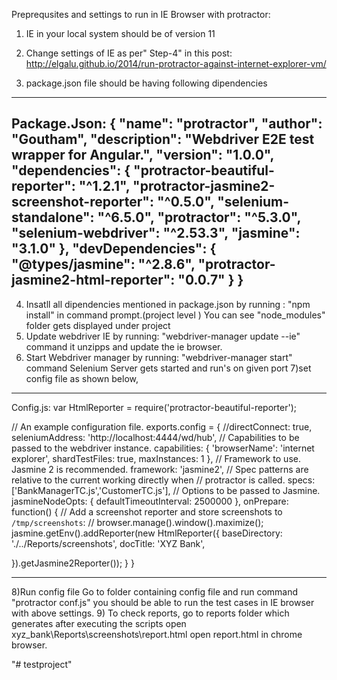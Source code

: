 Preprequsites and settings to run in IE Browser with protractor:

1) IE in your local system should be of version 11

2) Change settings of IE as per" Step-4" in this post:
http://elgalu.github.io/2014/run-protractor-against-internet-explorer-vm/
3) package.json file should be having following dipendencies
------------------------
Package.Json:
{
"name": "protractor",
"author": "Goutham",
"description": "Webdriver E2E test wrapper for Angular.",
"version": "1.0.0",
"dependencies": {
"protractor-beautiful-reporter": "^1.2.1",
"protractor-jasmine2-screenshot-reporter": "^0.5.0",
"selenium-standalone": "^6.5.0",
"protractor": "^5.3.0",
"selenium-webdriver": "^2.53.3",
"jasmine": "3.1.0"
},
"devDependencies": {
"@types/jasmine": "^2.8.6",
"protractor-jasmine2-html-reporter": "0.0.7"
}
}
---------------------
4) Insatll all dipendencies mentioned in package.json by running :
"npm install" in command prompt.(project level )
You can see "node_modules" folder gets displayed under project
5) Update webdriver IE by running:
"webdriver-manager update --ie" command
it unzipps and update the ie browser.
6) Start Webdriver manager by running:
"webdriver-manager start" command
 Selenium Server gets started and run's on given port
7)set config file as shown below,
-----------------------
Config.js:
var HtmlReporter = require('protractor-beautiful-reporter');

// An example configuration file.
exports.config = {
//directConnect: true,
seleniumAddress: 'http://localhost:4444/wd/hub',
// Capabilities to be passed to the webdriver instance.
capabilities: {
'browserName': 'internet explorer',
shardTestFiles: true,
maxInstances: 1
},
// Framework to use. Jasmine 2 is recommended.
framework: 'jasmine2',
// Spec patterns are relative to the current working directly when
// protractor is called.
specs: ['BankManagerTC.js','CustomerTC.js'],
// Options to be passed to Jasmine.
jasmineNodeOpts: {
defaultTimeoutInterval: 2500000
},
onPrepare: function() {
// Add a screenshot reporter and store screenshots to `/tmp/screenshots`:
// browser.manage().window().maximize();
jasmine.getEnv().addReporter(new HtmlReporter({
baseDirectory: './../Reports/screenshots',
docTitle: 'XYZ Bank',

}).getJasmine2Reporter());
}
}

----------------------------
8)Run config file
Go to folder containing config file and run command "protractor conf.js"
you should be able to run the test cases in IE browser with above settings.
9) To check reports, go to reports folder which generates after executing the scripts
open xyz_bank\Reports\screenshots\report.html
open report.html in chrome browser.



"# testproject" 
